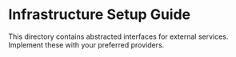 # Infrastructure Setup Guide

This directory contains abstracted interfaces for external services. Implement these with your preferred providers.